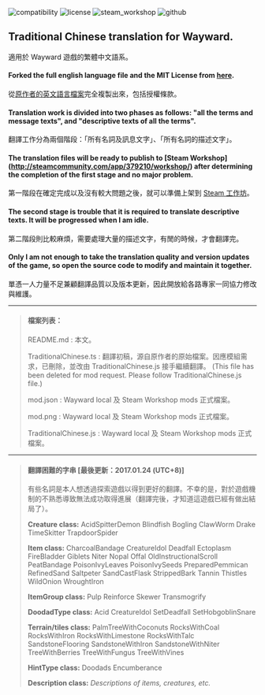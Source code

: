 ﻿![compatibility][1] ![license][2] ![steam_workshop][3] ![github][4]

[1]: https://img.shields.io/badge/compatible%20game%20version-beta%202.2.*-green.svg
[2]:
https://img.shields.io/badge/license-MIT-blue.svg
[3]:
https://img.shields.io/badge/Steam%20workshop%20version-unpublished-red.svg
[4]:
https://img.shields.io/badge/GitHub%20version-0.99.1-green.svg

## Traditional Chinese translation for Wayward.
適用於 Wayward 遊戲的繁體中文語系。

#### Forked the full english language file and the MIT License from [here](https://github.com/WaywardGame/english-language/commit/a4da45f027db761d9a80c9f74d96da5475437dd4).
從[原作者的英文語言檔案](https://github.com/WaywardGame/english-language/commit/a4da45f027db761d9a80c9f74d96da5475437dd4)完全複製出來，包括授權條款。

#### Translation work is divided into two phases as follows: "all the terms and message texts", and "descriptive texts of all the terms".
翻譯工作分為兩個階段：「所有名詞及訊息文字」、「所有名詞的描述文字」。

#### The translation files will be ready to publish to [Steam Workshop] (http://steamcommunity.com/app/379210/workshop/) after determining the completion of the first stage and no major problem.
第一階段在確定完成以及沒有較大問題之後，就可以準備上架到 [Steam 工作坊](http://steamcommunity.com/app/379210/workshop/)。

#### The second stage is trouble that it is required to translate descriptive texts. It will be progressed when I am idle.
第二階段則比較麻煩，需要處理大量的描述文字，有閒的時候，才會翻譯完。

#### Only I am not enough to take the translation quality and version updates of the game, so open the source code to modify and maintain it together.
單憑一人力量不足兼顧翻譯品質以及版本更新，因此開放給各路專家一同協力修改與維護。

***

> #### 檔案列表：
> README.md : 本文。
>
> TraditionalChinese.ts : 翻譯初稿，源自原作者的原始檔案。因應模組需求，已刪除，並改由 TraditionalChinese.js 接手繼續翻譯。 (This file has been deleted for mod request. Please follow TraditionalChinese.js file.)
>
> mod.json : Wayward local 及 Steam Workshop mods 正式檔案。
>
> mod.png : Wayward local 及 Steam Workshop mods 正式檔案。
>
> TraditionalChinese.js : Wayward local 及 Steam Workshop mods 正式檔案。

***

> #### 翻譯困難的字串 [最後更新：2017.01.24 (UTC+8)]
> 有些名詞是本人想透過探索遊戲以得到更好的翻譯。不幸的是，對於遊戲機制的不熟悉導致無法成功取得進展（翻譯完後，才知道這遊戲已經有做出結局了）。
> 
> **Creature class:**
> AcidSpitterDemon
> Blindfish
> Bogling
> ClawWorm
> Drake
> TimeSkitter
> TrapdoorSpider
> 
> **Item class:**
> CharcoalBandage
> CreatureIdol
> Deadfall
> Ectoplasm
> FireBladder
> Giblets
> Niter
> Nopal
> Offal
> OldInstructionalScroll
> PeatBandage
> PoisonIvyLeaves
> PoisonIvySeeds
> PreparedPemmican
> RefinedSand
> Saltpeter
> SandCastFlask
> StrippedBark
> Tannin
> Thistles
> WildOnion
> WroughtIron
>
> **ItemGroup class:**
> Pulp
> Reinforce
> Skewer
> Transmogrify
> 
> **DoodadType class:**
> Acid
> CreatureIdol
> SetDeadfall
> SetHobgoblinSnare
> 
> **Terrain/tiles class:**
> PalmTreeWithCoconuts
> RocksWithCoal
> RocksWithIron
> RocksWithLimestone
> RocksWithTalc
> SandstoneFlooring
> SandstoneWithIron
> SandstoneWithNiter
> TreeWithBerries
> TreeWithFungus
> TreeWithVines
> 
> **HintType class:**
> Doodads
> Encumberance
> 
> **Description class:**
> *Descriptions of items, creatures, etc.*